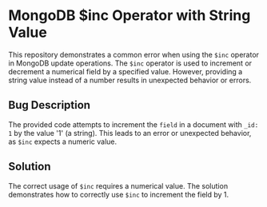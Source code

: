 # MongoDB $inc Operator with String Value

This repository demonstrates a common error when using the `$inc` operator in MongoDB update operations. The `$inc` operator is used to increment or decrement a numerical field by a specified value.  However, providing a string value instead of a number results in unexpected behavior or errors.

## Bug Description

The provided code attempts to increment the `field` in a document with `_id: 1` by the value '1' (a string).  This leads to an error or unexpected behavior, as `$inc` expects a numeric value.

## Solution

The correct usage of `$inc` requires a numerical value.  The solution demonstrates how to correctly use `$inc` to increment the field by 1.